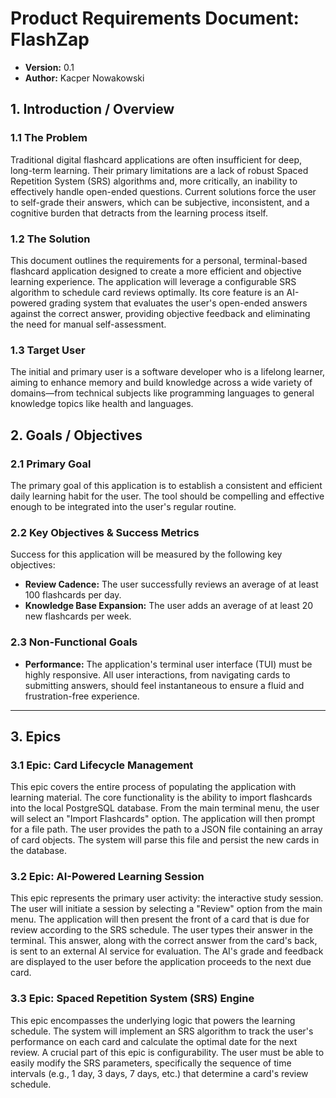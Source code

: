 # Product Requirements Document: FlashZap

*   **Version:** 0.1
*   **Author:** Kacper Nowakowski

## **1. Introduction / Overview**

### **1.1 The Problem**

Traditional digital flashcard applications are often insufficient for deep, long-term learning. Their primary limitations are a lack of robust Spaced Repetition System (SRS) algorithms and, more critically, an inability to effectively handle open-ended questions. Current solutions force the user to self-grade their answers, which can be subjective, inconsistent, and a cognitive burden that detracts from the learning process itself.

### **1.2 The Solution**

This document outlines the requirements for a personal, terminal-based flashcard application designed to create a more efficient and objective learning experience. The application will leverage a configurable SRS algorithm to schedule card reviews optimally. Its core feature is an AI-powered grading system that evaluates the user's open-ended answers against the correct answer, providing objective feedback and eliminating the need for manual self-assessment.

### **1.3 Target User**

The initial and primary user is a software developer who is a lifelong learner, aiming to enhance memory and build knowledge across a wide variety of domains—from technical subjects like programming languages to general knowledge topics like health and languages.

## **2. Goals / Objectives**

### **2.1 Primary Goal**

The primary goal of this application is to establish a consistent and efficient daily learning habit for the user. The tool should be compelling and effective enough to be integrated into the user's regular routine.

### **2.2 Key Objectives & Success Metrics**

Success for this application will be measured by the following key objectives:

*   **Review Cadence:** The user successfully reviews an average of at least 100 flashcards per day.
*   **Knowledge Base Expansion:** The user adds an average of at least 20 new flashcards per week.

### **2.3 Non-Functional Goals**

*   **Performance:** The application's terminal user interface (TUI) must be highly responsive. All user interactions, from navigating cards to submitting answers, should feel instantaneous to ensure a fluid and frustration-free experience.

---

## **3. Epics**

### **3.1 Epic: Card Lifecycle Management**

This epic covers the entire process of populating the application with learning material. The core functionality is the ability to import flashcards into the local PostgreSQL database. From the main terminal menu, the user will select an "Import Flashcards" option. The application will then prompt for a file path. The user provides the path to a JSON file containing an array of card objects. The system will parse this file and persist the new cards in the database.

### **3.2 Epic: AI-Powered Learning Session**

This epic represents the primary user activity: the interactive study session. The user will initiate a session by selecting a "Review" option from the main menu. The application will then present the front of a card that is due for review according to the SRS schedule. The user types their answer in the terminal. This answer, along with the correct answer from the card's back, is sent to an external AI service for evaluation. The AI's grade and feedback are displayed to the user before the application proceeds to the next due card.

### **3.3 Epic: Spaced Repetition System (SRS) Engine**

This epic encompasses the underlying logic that powers the learning schedule. The system will implement an SRS algorithm to track the user's performance on each card and calculate the optimal date for the next review. A crucial part of this epic is configurability. The user must be able to easily modify the SRS parameters, specifically the sequence of time intervals (e.g., 1 day, 3 days, 7 days, etc.) that determine a card's review schedule.